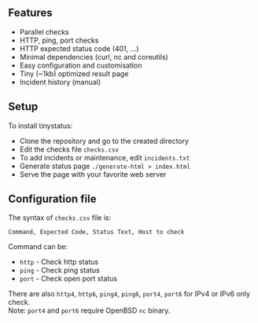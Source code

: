 ## Features

- Parallel checks
- HTTP, ping, port checks
- HTTP expected status code (401, ...)
- Minimal dependencies (curl, nc and coreutils)
- Easy configuration and customisation
- Tiny (~1kb) optimized result page
- Incident history (manual)

## Setup

To install tinystatus:

- Clone the repository and go to the created directory
- Edit the checks file `checks.csv`
- To add incidents or maintenance, edit `incidents.txt`
- Generate status page `./generate-html > index.html`
- Serve the page with your favorite web server

## Configuration file

The syntax of `checks.csv` file is:

```
Command, Expected Code, Status Text, Host to check
```

Command can be:

- `http` - Check http status
- `ping` - Check ping status
- `port` - Check open port status

There are also `http4`, `http6`, `ping4`, `ping6`, `port4`, `port6` for IPv4 or IPv6 only check.  
Note: `port4` and `port6` require OpenBSD `nc` binary.
